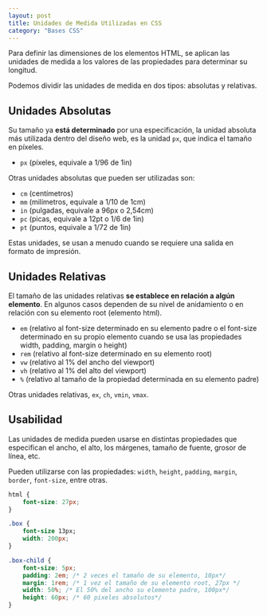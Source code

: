 ```yaml
---
layout: post
title: Unidades de Medida Utilizadas en CSS
category: "Bases CSS"
---
```


Para definir las dimensiones de los elementos HTML, se aplican las unidades de medida a los valores de las propiedades para determinar su longitud.

Podemos dividir las unidades de medida en dos tipos: absolutas y relativas.

## Unidades Absolutas
Su tamaño ya **está determinado** por una especificación, la unidad absoluta más utilizada dentro del diseño web, es la unidad `px`, que indica el tamaño en píxeles.
-  `px` (píxeles, equivale a 1/96 de 1in)

Otras unidades absolutas que pueden ser utilizadas son:
- `cm` (centímetros) 
- `mm` (milímetros, equivale a 1/10 de 1cm)
- `in` (pulgadas, equivale a 96px o 2,54cm)
- `pc` (picas, equivale a 12pt o 1/6 de 1in)
- `pt` (puntos, equivale a 1/72 de 1in)

Estas unidades, se usan a menudo cuando se requiere una salida en formato de impresión.

## Unidades Relativas
El tamaño de las unidades relativas **se establece en relación a algún elemento**. En algunos casos dependen de su nivel de anidamiento o en relación con su elemento root (elemento html).

- `em` (relativo al font-size determinado en su elemento padre o el font-size determinado en su propio elemento cuando se usa las propiedades width, padding, margin o height)
- `rem` (relativo al font-size determinado en su elemento root)
- `vw` (relativo al 1% del ancho del viewport)
- `vh` (relativo al 1% del alto del viewport)
- `%` (relativo al tamaño de la propiedad determinada en su elemento padre)

Otras unidades relativas, `ex`, `ch`, `vmin`, `vmax`.  

## Usabilidad
Las unidades de medida pueden usarse en distintas propiedades que especifican el ancho, el alto, los márgenes, tamaño de fuente, grosor de línea, etc.

Pueden utilizarse con las propiedades: `width`, `height`, `padding`, `margin`, `border`, `font-size`, entre otras.

```css
html {
    font-size: 27px;
}

.box {
    font-size 13px;
    width: 200px;
}

.box-child {
    font-size: 5px;
    padding: 2em; /* 2 veces el tamaño de su elemento, 10px*/
    margin: 1rem; /* 1 vez el tamaño de su elemento root, 27px */
    width: 50%; /* El 50% del ancho su elemento padre, 100px*/
    height: 60px; /* 60 pixeles absolutos*/
}
```
